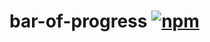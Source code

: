 # bar-of-progress [![npm](https://img.shields.io/npm/v/@badrap/bar-of-progress.svg)](https://www.npmjs.com/package/@badrap/bar-of-progress)
